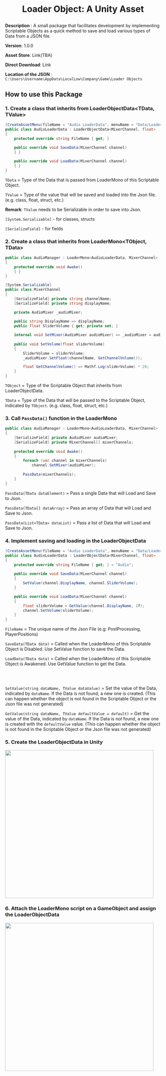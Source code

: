 # <p align="center"> Loader Object: A Unity Asset </p>

**Description**
: A small package that facilitates development by implementing Scriptable Objects as a quick method to save and load various types of Data from a JSON file.

**Version**: 1.0.0

**Asset Store**: Link(TBA)

**Direct Download**: Link

**Location of the JSON**
: `C:\Users\Username\AppData\LocalLow\Company\Game\Loader Objects`


## How to use this Package

### 1. Create a class that inherits from LoaderObjectData<TData, TValue>
```cs
[CreateAssetMenu(fileName = "Audio LoaderData", menuName = "Data/Loader Object/Audio")]
public class AudioLoaderData : LoaderObjectData<MixerChannel, float>
{
    protected override string FileName { get; }
    
    public override void SaveData(MixerChannel channel)
    { }

    public override void LoadData(MixerChannel channel)
    { }
}
```

`TData` = Type of the Data that is passed from LoaderMono of this Scriptable Object. 

`TValue` = Type of the value that will be saved and loaded into the Json file. (e.g. class, float, struct, etc.)

**Remark**: `TValue` needs to be Serializable in order to save into Json.

`[System.Serializable]` - for classes, structs

`[SerializeField]` - for fields


### 2. Create a class that inherits from LoaderMono<TObject, TData>
```cs
public class AudioManager : LoaderMono<AudioLoaderData, MixerChannel>
{
    protected override void Awake()
    { }
}
```

```cs
[System.Serializable]
public class MixerChannel
{
    [SerializeField] private string channelName;
    [SerializeField] private string displayName;

    private AudioMixer _audioMixer;
        
    public string DisplayName => displayName;
    public float SliderVolume { get; private set; }

    internal void SetMixer(AudioMixer audioMixer) => _audioMixer = audioMixer;
        
    public void SetVolume(float sliderVolume)
    {
        SliderVolume = sliderVolume;
        _audioMixer.SetFloat(channelName, GetChannelVolume());

        float GetChannelVolume() => Mathf.Log(sliderVolume) * 20;
    }
}
```

`TObject` = Type of the Scriptable Object that inherits from LoaderObjectData.

`TData` = Type of the Data that will be passed to the Scriptable Object, indicated by `TObject`. (e.g. class, float, struct, etc.)


### 3. Call `PassData()` function in the LoaderMono
```cs
public class AudioManager : LoaderMono<AudioLoaderData, MixerChannel>
{
    [SerializeField] private AudioMixer audioMixer;
    [SerializeField] private MixerChannel[] mixerChannels;
        
    protected override void Awake()
    {
        foreach (var channel in mixerChannels)
            channel.SetMixer(audioMixer);
            
        PassData(mixerChannels);
    }
}
```

`PassData(TData dataElement)` = Pass a single Data that will Load and Save to Json.

`PassData(TData[] dataArray)` = Pass an array of Data that will Load and Save to Json.

`PassData(List<TData> dataList)` = Pass a list of Data that will Load and Save to Json.

### 4. Implement saving and loading in the LoaderObjectData
```cs
[CreateAssetMenu(fileName = "Audio LoaderData", menuName = "Data/Loader Object/Audio")]
public class AudioLoaderData : LoaderObjectData<MixerChannel, float>
{
    protected override string FileName { get; } = "Audio";
        
    public override void SaveData(MixerChannel channel)
    {
        SetValue(channel.DisplayName, channel.SliderVolume);
    }

    public override void LoadData(MixerChannel channel)
    {
        float sliderVolume = GetValue(channel.DisplayName, 1f);
        channel.SetVolume(sliderVolume);
    }
}
```


`FileName` = The unique name of the Json File (e.g: PostProcessing, PlayerPositions)

`SaveData(TData data)` = Called when the LoaderMono of this Scriptable Object is Disabled. Use SetValue function to save the Data.

`LoadData(TData data)` = Called when the LoaderMono of this Scriptable Object is Awakened. Use GetValue function to get the Data.

<br></br>

`SetValue(string dataName, TValue dataValue)` = Set the value of the Data, indicated by `dataName`. If the Data is not found, a new one is created. (This can happen whether the object is not found in the Scriptable Object or the Json file was not generated)

`GetValue(string dataName, TValue defaultValue = default)` = Get the value of the Data, indicated by `dataName`. If the Data is not found, a new one is created with the `defaultValue` value. (This can happen whether the object is not found in the Scriptable Object or the Json file was not generated)

### 5. Create the LoaderObjectData in Unity

<img src="https://raw.githubusercontent.com/blindeyethe/LoaderObject/main/Docs/5.%20Create%20the%20LoaderObjectData%20in%20Unity.png" width="480">

### 6. Attach the LoaderMono script on a GameObject and assign the LoaderObjectData

<img src="https://raw.githubusercontent.com/blindeyethe/LoaderObject/main/Docs/6.%20Attach%20the%20LoaderMono%20script%20on%20a%20GameObject%20and%20assign%20the%20LoaderObjectData.png" width="480">

